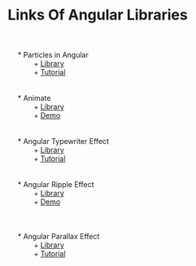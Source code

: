 #  Links Of Angular Libraries
<br><br>
&nbsp;&nbsp;&nbsp;&nbsp; * Particles in Angular  
&nbsp;&nbsp;&nbsp;&nbsp;&nbsp;&nbsp;&nbsp;&nbsp;&nbsp;&nbsp;&nbsp;&nbsp;		+ [Library](https://www.npmjs.com/package/angular-particle)  
&nbsp;&nbsp;&nbsp;&nbsp;&nbsp;&nbsp;&nbsp;&nbsp;&nbsp;&nbsp;&nbsp;&nbsp;		+ [Tutorial](https://www.youtube.com/watch?v=kJM8H9PszKo)  
<br>  
&nbsp;&nbsp;&nbsp;&nbsp; * Animate  
&nbsp;&nbsp;&nbsp;&nbsp;&nbsp;&nbsp;&nbsp;&nbsp;&nbsp;&nbsp;&nbsp;&nbsp;		+ [Library](https://github.com/jiayihu/ng-animate)  
&nbsp;&nbsp;&nbsp;&nbsp;&nbsp;&nbsp;&nbsp;&nbsp;&nbsp;&nbsp;&nbsp;&nbsp;		+ [Demo](https://jiayihu.github.io/ng-animate/)  
<br>  
&nbsp;&nbsp;&nbsp;&nbsp; * Angular Typewriter Effect  
&nbsp;&nbsp;&nbsp;&nbsp;&nbsp;&nbsp;&nbsp;&nbsp;&nbsp;&nbsp;&nbsp;&nbsp;		+ [Library](https://www.npmjs.com/package/angular-typewriter-effect)  
&nbsp;&nbsp;&nbsp;&nbsp;&nbsp;&nbsp;&nbsp;&nbsp;&nbsp;&nbsp;&nbsp;&nbsp;		+ [Tutorial](https://www.youtube.com/watch?v=AufiLdeCasg)  
<br>  
&nbsp;&nbsp;&nbsp;&nbsp; * Angular Ripple Effect  
&nbsp;&nbsp;&nbsp;&nbsp;&nbsp;&nbsp;&nbsp;&nbsp;&nbsp;&nbsp;&nbsp;&nbsp;		+ [Library](https://www.npmjs.com/package/angular-ripple-effect-lib)  
&nbsp;&nbsp;&nbsp;&nbsp;&nbsp;&nbsp;&nbsp;&nbsp;&nbsp;&nbsp;&nbsp;&nbsp;		+ [Demo](https://angular-zfq7kb.stackblitz.io/)
<br>  
<br>  
&nbsp;&nbsp;&nbsp;&nbsp; * Angular Parallax Effect  
&nbsp;&nbsp;&nbsp;&nbsp;&nbsp;&nbsp;&nbsp;&nbsp;&nbsp;&nbsp;&nbsp;&nbsp;		+ [Library](http://pixelcog.github.io/parallax.js/)  
&nbsp;&nbsp;&nbsp;&nbsp;&nbsp;&nbsp;&nbsp;&nbsp;&nbsp;&nbsp;&nbsp;&nbsp;		+ [Tutorial](https://www.youtube.com/watch?v=vqdSVqHQdQs)
<br>
			 
	
